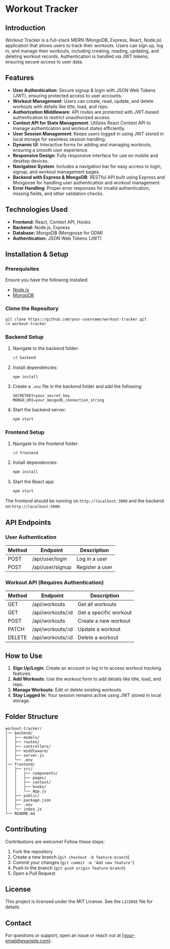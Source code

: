 # Workout Tracker

## Introduction
Workout Tracker is a full-stack MERN (MongoDB, Express, React, Node.js) application that allows users to track their workouts. Users can sign up, log in, and manage their workouts, including creating, reading, updating, and deleting workout records. Authentication is handled via JWT tokens, ensuring secure access to user data.

## Features
- **User Authentication**: Secure signup & login with JSON Web Tokens (JWT), ensuring protected access to user accounts.
- **Workout Management**: Users can create, read, update, and delete workouts with details like title, load, and reps.
- **Authorization Middleware**: API routes are protected with JWT-based authentication to restrict unauthorized access.
- **Context API for State Management**: Utilizes React Context API to manage authentication and workout states efficiently.
- **User Session Management**: Keeps users logged in using JWT stored in local storage for seamless session handling.
- **Dynamic UI**: Interactive forms for adding and managing workouts, ensuring a smooth user experience.
- **Responsive Design**: Fully responsive interface for use on mobile and desktop devices.
- **Navigation System**: Includes a navigation bar for easy access to login, signup, and workout management pages.
- **Backend with Express & MongoDB**: RESTful API built using Express and Mongoose for handling user authentication and workout management.
- **Error Handling**: Proper error responses for invalid authentication, missing fields, and other validation checks.

## Technologies Used
- **Frontend:** React, Context API, Hooks
- **Backend:** Node.js, Express
- **Database:** MongoDB (Mongoose for ODM)
- **Authentication:** JSON Web Tokens (JWT)

## Installation & Setup
### Prerequisites
Ensure you have the following installed:
- [Node.js](https://nodejs.org/)
- [MongoDB](https://www.mongodb.com/)

### Clone the Repository
```sh
git clone https://github.com/your-username/workout-tracker.git
cd workout-tracker
```

### Backend Setup
1. Navigate to the backend folder:
   ```sh
   cd backend
   ```
2. Install dependencies:
   ```sh
   npm install
   ```
3. Create a `.env` file in the backend folder and add the following:
   ```env
   SECRETKEY=your_secret_key
   MONGO_URI=your_mongodb_connection_string
   ```
4. Start the backend server:
   ```sh
   npm start
   ```

### Frontend Setup
1. Navigate to the frontend folder:
   ```sh
   cd frontend
   ```
2. Install dependencies:
   ```sh
   npm install
   ```
3. Start the React app:
   ```sh
   npm start
   ```

The frontend should be running on `http://localhost:3000` and the backend on `http://localhost:5000`.

## API Endpoints
### User Authentication
| Method | Endpoint         | Description      |
|--------|----------------|----------------|
| POST   | /api/user/login | Log in a user  |
| POST   | /api/user/signup | Register a user |

### Workout API (Requires Authentication)
| Method | Endpoint         | Description      |
|--------|----------------|----------------|
| GET    | /api/workouts   | Get all workouts |
| GET    | /api/workouts/:id | Get a specific workout |
| POST   | /api/workouts   | Create a new workout |
| PATCH  | /api/workouts/:id | Update a workout |
| DELETE | /api/workouts/:id | Delete a workout |

## How to Use
1. **Sign Up/Login**: Create an account or log in to access workout tracking features.
2. **Add Workouts**: Use the workout form to add details like title, load, and reps.
3. **Manage Workouts**: Edit or delete existing workouts.
4. **Stay Logged In**: Your session remains active using JWT stored in local storage.

## Folder Structure
```
workout-tracker/
│── backend/
│   ├── models/
│   ├── routes/
│   ├── controllers/
│   ├── middleware/
│   ├── server.js
│   └── .env
│── frontend/
│   ├── src/
│   │   ├── components/
│   │   ├── pages/
│   │   ├── context/
│   │   ├── hooks/
│   │   └── App.js
│   ├── public/
│   ├── package.json
│   ├── .env
│   └── index.js
└── README.md
```

## Contributing
Contributions are welcome! Follow these steps:
1. Fork the repository
2. Create a new branch (`git checkout -b feature-branch`)
3. Commit your changes (`git commit -m 'Add new feature'`)
4. Push to the branch (`git push origin feature-branch`)
5. Open a Pull Request

## License
This project is licensed under the MIT License. See the `LICENSE` file for details.

## Contact
For questions or support, open an issue or reach out at [your-email@example.com].

